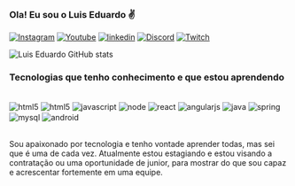 
### Ola! Eu sou o Luis Eduardo ✌️

[![Instagram](https://img.shields.io/badge/Instagram-E4405F?style=for-the-badge&logo=instagram&logoColor=white)](https://www.instagram.com/leduaardo_/)
[![Youtube](https://img.shields.io/badge/YouTube-FF0000?style=for-the-badge&logo=youtube&logoColor=white)](https://youtube.com/@eduux7)
[![linkedin](https://img.shields.io/badge/LinkedIn-0077B5?style=for-the-badge&logo=linkedin&logoColor=white)](https://www.linkedin.com/in/lu%C3%ADs-eduardo-martins)
[![Discord](https://img.shields.io/badge/Discord-7289DA?style=for-the-badge&logo=discord&logoColor=white)]()
[![Twitch](https://img.shields.io/badge/Twitch-9146FF?style=for-the-badge&logo=twitch&logoColor=whit)](https://www.twitch.tv/eduuux_)

![Luis Eduardo GitHub stats](https://github-readme-stats.vercel.app/api?username=eduardobnhr&show_icons=true&theme=tokyonight)

### Tecnologias que tenho conhecimento e que estou aprendendo

<div style="display: inline_block"><br/>
    <img align="center" alt="html5" src="https://img.shields.io/badge/HTML5-E34F26?style=for-the-badge&logo=html5&logoColor=white"/>
    <img align="center" alt="html5" src="https://img.shields.io/badge/CSS3-1572B6?style=for-the-badge&logo=css3&logoColor=white"/>
    <img align="center" alt="javascript" src="https://img.shields.io/badge/JavaScript-F7DF1E?style=for-the-badge&logo=javascript&logoColor=black"/>
    <img align="center" alt="node" src="https://img.shields.io/badge/Node.js-43853D?style=for-the-badge&logo=node.js&logoColor=white"/>
    <img align="center" alt="react" src="https://img.shields.io/badge/React-20232A?style=for-the-badge&logo=react&logoColor=61DAFB"/>
    <img align="center" alt="angularjs" src="https://img.shields.io/badge/AngularJS-E23237?style=for-the-badge&logo=angularjs&logoColor=white"/>
    <img align="center" alt="java" src="https://img.shields.io/badge/Java-ED8B00?style=for-the-badge&logo=openjdk&logoColor=white"/>
    <img align="center" alt="spring" src="https://img.shields.io/badge/Spring-6DB33F?style=for-the-badge&logo=spring&logoColor=white"/> 
    <img align="center" alt="mysql" src="	https://img.shields.io/badge/MySQL-00000F?style=for-the-badge&logo=mysql&logoColor=white"/>
    <img align="center" alt="android" src="https://img.shields.io/badge/Android_Studio-3DDC84?style=for-the-badge&logo=android-studio&logoColor=white"/>
    <img align="center" alt="" src=""/>

</div><br>

Sou apaixonado por tecnologia e tenho vontade aprender todas, mas sei que é uma de cada vez. Atualmente estou estagiando e estou visando a contratação ou uma oportunidade de junior, para mostrar do que sou capaz e acrescentar fortemente em uma equipe.
